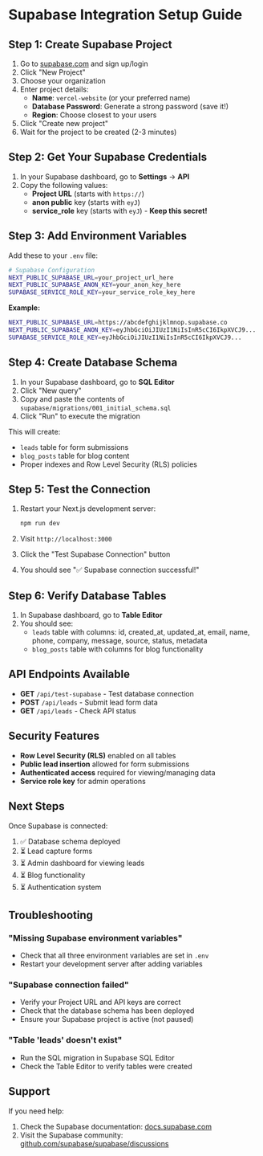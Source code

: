 # Supabase Integration Setup Guide

## Step 1: Create Supabase Project

1. Go to [supabase.com](https://supabase.com) and sign up/login
2. Click "New Project"
3. Choose your organization
4. Enter project details:
   - **Name**: `vercel-website` (or your preferred name)
   - **Database Password**: Generate a strong password (save it!)
   - **Region**: Choose closest to your users
5. Click "Create new project"
6. Wait for the project to be created (2-3 minutes)

## Step 2: Get Your Supabase Credentials

1. In your Supabase dashboard, go to **Settings** → **API**
2. Copy the following values:
   - **Project URL** (starts with `https://`)
   - **anon public** key (starts with `eyJ`)
   - **service_role** key (starts with `eyJ`) - **Keep this secret!**

## Step 3: Add Environment Variables

Add these to your `.env` file:

```bash
# Supabase Configuration
NEXT_PUBLIC_SUPABASE_URL=your_project_url_here
NEXT_PUBLIC_SUPABASE_ANON_KEY=your_anon_key_here
SUPABASE_SERVICE_ROLE_KEY=your_service_role_key_here
```

**Example:**
```bash
NEXT_PUBLIC_SUPABASE_URL=https://abcdefghijklmnop.supabase.co
NEXT_PUBLIC_SUPABASE_ANON_KEY=eyJhbGciOiJIUzI1NiIsInR5cCI6IkpXVCJ9...
SUPABASE_SERVICE_ROLE_KEY=eyJhbGciOiJIUzI1NiIsInR5cCI6IkpXVCJ9...
```

## Step 4: Create Database Schema

1. In your Supabase dashboard, go to **SQL Editor**
2. Click "New query"
3. Copy and paste the contents of `supabase/migrations/001_initial_schema.sql`
4. Click "Run" to execute the migration

This will create:
- `leads` table for form submissions
- `blog_posts` table for blog content
- Proper indexes and Row Level Security (RLS) policies

## Step 5: Test the Connection

1. Restart your Next.js development server:
   ```bash
   npm run dev
   ```

2. Visit `http://localhost:3000`
3. Click the "Test Supabase Connection" button
4. You should see "✅ Supabase connection successful!"

## Step 6: Verify Database Tables

1. In Supabase dashboard, go to **Table Editor**
2. You should see:
   - `leads` table with columns: id, created_at, updated_at, email, name, phone, company, message, source, status, metadata
   - `blog_posts` table with columns for blog functionality

## API Endpoints Available

- **GET** `/api/test-supabase` - Test database connection
- **POST** `/api/leads` - Submit lead form data
- **GET** `/api/leads` - Check API status

## Security Features

- **Row Level Security (RLS)** enabled on all tables
- **Public lead insertion** allowed for form submissions
- **Authenticated access** required for viewing/managing data
- **Service role key** for admin operations

## Next Steps

Once Supabase is connected:
1. ✅ Database schema deployed
2. ⏳ Lead capture forms
3. ⏳ Admin dashboard for viewing leads
4. ⏳ Blog functionality
5. ⏳ Authentication system

## Troubleshooting

### "Missing Supabase environment variables"
- Check that all three environment variables are set in `.env`
- Restart your development server after adding variables

### "Supabase connection failed"
- Verify your Project URL and API keys are correct
- Check that the database schema has been deployed
- Ensure your Supabase project is active (not paused)

### "Table 'leads' doesn't exist"
- Run the SQL migration in Supabase SQL Editor
- Check the Table Editor to verify tables were created

## Support

If you need help:
1. Check the Supabase documentation: [docs.supabase.com](https://docs.supabase.com)
2. Visit the Supabase community: [github.com/supabase/supabase/discussions](https://github.com/supabase/supabase/discussions) 
